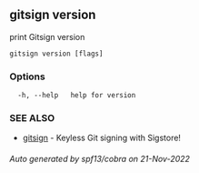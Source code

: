 ## gitsign version

print Gitsign version

```
gitsign version [flags]
```

### Options

```
  -h, --help   help for version
```

### SEE ALSO

* [gitsign](gitsign.md)	 - Keyless Git signing with Sigstore!

###### Auto generated by spf13/cobra on 21-Nov-2022
